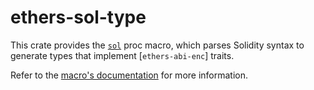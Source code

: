 # ethers-sol-type

This crate provides the [`sol`][sol] proc macro, which parses Solidity syntax
to generate types that implement [`ethers-abi-enc`] traits.

Refer to the [macro's documentation][sol] for more information.

[sol]: https://docs.rs/ethers-sol-type/latest/ethers_sol_type/macro.sol.html
